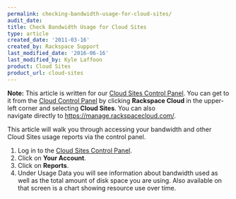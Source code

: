 ```yaml
---
permalink: checking-bandwidth-usage-for-cloud-sites/
audit_date:
title: Check Bandwidth Usage for Cloud Sites
type: article
created_date: '2011-03-16'
created_by: Rackspace Support
last_modified_date: '2016-06-16'
last_modified_by: Kyle Laffoon
product: Cloud Sites
product_url: cloud-sites
---
```


**Note:** This article is written for our [Cloud Sites Control Panel](https://manage.rackspacecloud.com/).
You can get to it from the [Cloud Control Panel](https://mycloud.rackspace.com) by clicking
**Rackspace Cloud** in the upper-left corner and selecting **Cloud Sites**. You can also  
navigate directly to <https://manage.rackspacecloud.com/>.

This article will walk you through accessing your bandwidth and other
Cloud Sites usage reports via the control panel.

1.  Log in to the [Cloud Sites Control Panel](https://manage.rackspacecloud.com/Home.do).
2.  Click on **Your Account**.
3.  Click on **Reports**.
4.  Under Usage Data you will see information about bandwidth used
    as well as the total amount of disk space you are using. Also
    available on that screen is a chart showing resource use
    over time.
